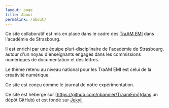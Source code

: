 ```yaml
---
layout: page
title: About
permalink: /about/
---
```


Ce site collaboratif est mis en place dans le cadre des [TraAM EMI](https://eduscol.education.fr/692/les-travaux-academiques-mutualises-traam) dans l'académie de Strasbourg.

Il est enrichi par une équipe pluri-disciplinaire de l'académie de Strasbourg, autour d'un noyau d'enseignants engagés dans les commissions numériques de documentation et des lettres.

Le thème retenu au niveau national pour les TraAM EMI est celui de la créativité numérique.

Ce site est conçu comme le journal de notre expérimentation.

Ce site est hébergé sur [https://github.com/nbannier/TraamEmi](dans un dépôt GitHub) et est fondé sur [Jekyll](http://jekyllrb.com/)
